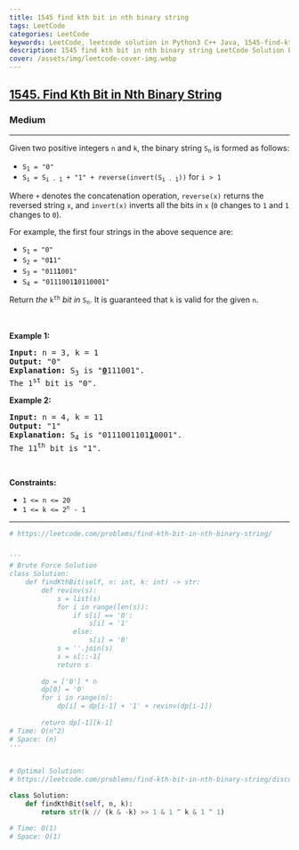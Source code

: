 ```yaml
---
title: 1545 find kth bit in nth binary string
tags: LeetCode
categories: LeetCode
keywords: LeetCode, leetcode solution in Python3 C++ Java, 1545-find-kth-bit-in-nth-binary-string solution
description: 1545 find kth bit in nth binary string LeetCode Solution Explained
cover: /assets/img/leetcode-cover-img.webp
---
```





<h2><a href="https://leetcode.com/problems/find-kth-bit-in-nth-binary-string/">1545. Find Kth Bit in Nth Binary String</a></h2><h3>Medium</h3><hr><div><p>Given two positive integers <code>n</code> and <code>k</code>, the binary string <code>S<sub>n</sub></code> is formed as follows:</p>

<ul>
	<li><code>S<sub>1</sub> = "0"</code></li>
	<li><code>S<sub>i</sub> = S<sub>i - 1</sub> + "1" + reverse(invert(S<sub>i - 1</sub>))</code> for <code>i &gt; 1</code></li>
</ul>

<p>Where <code>+</code> denotes the concatenation operation, <code>reverse(x)</code> returns the reversed string <code>x</code>, and <code>invert(x)</code> inverts all the bits in <code>x</code> (<code>0</code> changes to <code>1</code> and <code>1</code> changes to <code>0</code>).</p>

<p>For example, the first four strings in the above sequence are:</p>

<ul>
	<li><code>S<sub>1 </sub>= "0"</code></li>
	<li><code>S<sub>2 </sub>= "0<strong>1</strong>1"</code></li>
	<li><code>S<sub>3 </sub>= "011<strong>1</strong>001"</code></li>
	<li><code>S<sub>4</sub> = "0111001<strong>1</strong>0110001"</code></li>
</ul>

<p>Return <em>the</em> <code>k<sup>th</sup></code> <em>bit</em> <em>in</em> <code>S<sub>n</sub></code>. It is guaranteed that <code>k</code> is valid for the given <code>n</code>.</p>

<p>&nbsp;</p>
<p><strong>Example 1:</strong></p>

<pre><strong>Input:</strong> n = 3, k = 1
<strong>Output:</strong> "0"
<strong>Explanation:</strong> S<sub>3</sub> is "<strong><u>0</u></strong>111001".
The 1<sup>st</sup> bit is "0".
</pre>

<p><strong>Example 2:</strong></p>

<pre><strong>Input:</strong> n = 4, k = 11
<strong>Output:</strong> "1"
<strong>Explanation:</strong> S<sub>4</sub> is "0111001101<strong><u>1</u></strong>0001".
The 11<sup>th</sup> bit is "1".
</pre>

<p>&nbsp;</p>
<p><strong>Constraints:</strong></p>

<ul>
	<li><code>1 &lt;= n &lt;= 20</code></li>
	<li><code>1 &lt;= k &lt;= 2<sup>n</sup> - 1</code></li>
</ul>
</div>

---




```python
# https://leetcode.com/problems/find-kth-bit-in-nth-binary-string/


''' 
# Brute Force Solution
class Solution:
    def findKthBit(self, n: int, k: int) -> str:
        def revinv(s):
            s = list(s)
            for i in range(len(s)):
                if s[i] == '0':
                    s[i] = '1'
                else:
                    s[i] = '0'
            s = ''.join(s)
            s = s[::-1]
            return s
        
        dp = ['0'] * n
        dp[0] = '0'
        for i in range(n):
            dp[i] = dp[i-1] + '1' + revinv(dp[i-1])
        
        return dp[-1][k-1]
# Time: O(n^2)
# Space: (n)
''' 


# Optimal Solution:
# https://leetcode.com/problems/find-kth-bit-in-nth-binary-string/discuss/785548/JavaC++Python-O(1)-Solutions

class Solution:
    def findKthBit(self, n, k):
        return str(k // (k & -k) >> 1 & 1 ^ k & 1 ^ 1)

# Time: O(1)
# Space: O(1)
```
